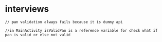 # interviews

    // pan validation always fails because it is dummy api
    
    //in MainActivity isValidPan is a reference variable for check what if pan is valid or else not valid
    
    
